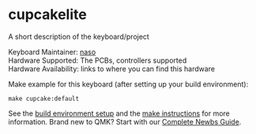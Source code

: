# cupcakelite

A short description of the keyboard/project

Keyboard Maintainer: [naso](https://twitter.com/mk_nnaa)  
Hardware Supported: The PCBs, controllers supported  
Hardware Availability: links to where you can find this hardware

Make example for this keyboard (after setting up your build environment):

    make cupcake:default

See the [build environment setup](https://docs.qmk.fm/#/getting_started_build_tools) and the [make instructions](https://docs.qmk.fm/#/getting_started_make_guide) for more information. Brand new to QMK? Start with our [Complete Newbs Guide](https://docs.qmk.fm/#/newbs).
